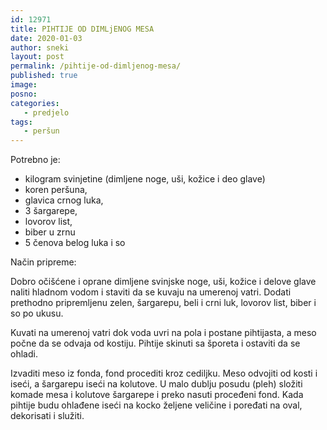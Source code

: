 ```yaml
---
id: 12971
title: PIHTIJE OD DIMLjENOG MESA
date: 2020-01-03
author: sneki
layout: post
permalink: /pihtije-od-dimljenog-mesa/
published: true
image: 
posno: 
categories:
   - predjelo
tags:
   - peršun
---
```

Potrebno je:

* kilogram svinjetine (dimljene noge, uši, kožice i deo glave)
* koren peršuna,
* glavica crnog luka,
* 3 šargarepe,
* lovorov list,
* biber u zrnu
* 5 čenova belog luka i so

Način pripreme:

Dobro očišćene i oprane dimljene svinjske noge, uši, kožice i delove glave naliti hladnom vodom i staviti da se kuvaju na umerenoj vatri. Dodati prethodno pripremljenu zelen, šargarepu, beli i crni luk, lovorov list, biber i so po ukusu. 

Kuvati na umerenoj vatri dok voda uvri na pola i postane pihtijasta, a meso počne da se odvaja od kostiju.
Pihtije skinuti sa šporeta i ostaviti da se ohladi.

Izvaditi meso iz fonda, fond procediti kroz cediljku. Meso odvojiti od kosti i iseći, a šargarepu iseći na kolutove. U malo dublju posudu (pleh) složiti komade mesa i kolutove šargarepe i preko nasuti proceđeni fond. Kada pihtije budu ohlađene iseći na kocko željene veličine i poređati na oval, dekorisati i služiti.
  

